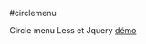 #circlemenu

Circle menu Less et Jquery
[démo](http://demo.rodbox.fr/circle-menu "Démo circlemenu") 
